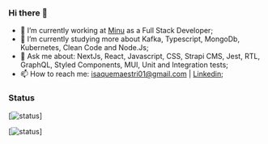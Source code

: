 ### Hi there 👋

- 🔭 I’m currently working at [Minu](https://www.minu.co/) as a Full Stack Developer;
- 🌱 I’m currently studying more about Kafka, Typescript, MongoDb, Kubernetes, Clean Code and Node.Js;
- 💬 Ask me about: NextJs, React, Javascript, CSS, Strapi CMS, Jest, RTL, GraphQL, Styled Components, MUI, Unit and Integration tests;
- 📫 How to reach me:  isaquemaestri01@gmail.com | [Linkedin](https://www.linkedin.com/in/isaquemaestri/);
	
 ### Status

[![status](https://badge.stateful.com/imaestri/status.svg)]

[![status](https://badge.stateful.com/imaestri/dnd.svg)]

